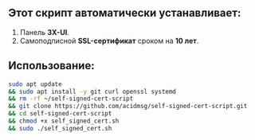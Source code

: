 ## Этот скрипт автоматически устанавливает:
1. Панель **3X-UI**.
2. Самоподписной **SSL-сертификат** сроком на **10 лет**.

## Использование:
```bash
sudo apt update 
&& sudo apt install -y git curl openssl systemd 
&& rm -rf ~/self-signed-cert-script 
&& git clone https://github.com/acidmsg/self-signed-cert-script.git 
&& cd self-signed-cert-script 
&& chmod +x self_signed_cert.sh 
&& sudo ./self_signed_cert.sh
